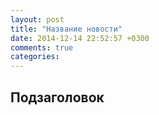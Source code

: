 ```yaml
---
layout: post
title: "Название новости"
date: 2014-12-14 22:52:57 +0300
comments: true
categories: 
---
```


## Подзаголовок
